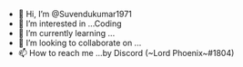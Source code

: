 - 👋 Hi, I’m @Suvendukumar1971
- 👀 I’m interested in ...Coding 
- 🌱 I’m currently learning ...
- 💞️ I’m looking to collaborate on ...
- 📫 How to reach me ...by Discord (~Lord Phoenix~#1804) 

<!---
Suvendukumar1971/Suvendukumar1971 is a ✨ special ✨ repository because its `README.md` (this file) appears on your GitHub profile.
You can click the Preview link to take a look at your changes.
--->
